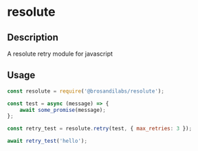 # resolute

## Description
A resolute retry module for javascript

## Usage
``` javascript
const resolute = require('@brosandilabs/resolute');

const test = async (message) => {
    await some_promise(message);
};

const retry_test = resolute.retry(test, { max_retries: 3 });

await retry_test('hello');
```
